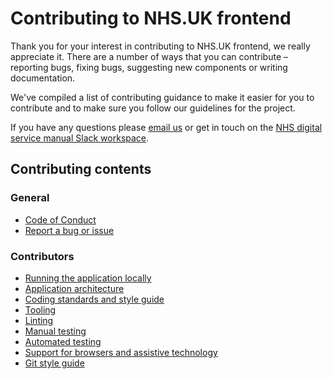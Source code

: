 # Contributing to NHS.UK frontend

Thank you for your interest in contributing to NHS.UK frontend, we really appreciate it. There are a number
of ways that you can contribute – reporting bugs, fixing bugs, suggesting new components or writing documentation.

We've compiled a list of contributing guidance to make it easier for you to contribute and to make sure you follow our guidelines for the project.

If you have any questions please [email us](mailto:service-manual@nhs.net) or get in touch on the [NHS digital service manual Slack workspace](https://join.slack.com/t/nhs-service-manual/shared_invite/enQtNTIyOTEyNjU3NDkyLTk4NDQ3YzkwYzk1Njk5YjAxYTI5YTVkZmUxMGQ0ZjA3NjMyM2ZkNjBlMWMxODVjZjYzNzg1ZmU4MWY1NmE2YzE).

## Contributing contents

### General
- [Code of Conduct](./CODE_OF_CONDUCT.md)
- [Report a bug or issue](https://github.com/nhsuk/nhsuk-frontend/issues/new?template=BUG_REPORT.md)

### Contributors
- [Running the application locally](docs/contributing/running-locally.md)
- [Application architecture](docs/contributing/application-architecture.md)
- [Coding standards and style guide](docs/contributing/coding-standards.md)
- [Tooling](docs/contributing/tooling.md)
- [Linting](docs/contributing/linting.md)
- [Manual testing](docs/contributing/testing.md)
- [Automated testing](docs/contributing/automated-testing.md)
- [Support for browsers and assistive technology](/docs/contributing/browser-support.md)
- [Git style guide](docs/contributing/git-style-guide.md)
